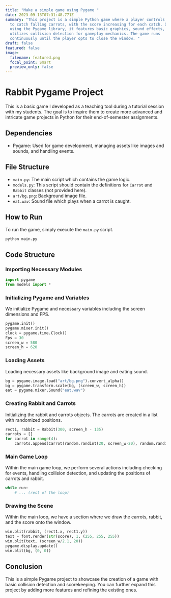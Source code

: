 ```yaml
---
title: "Make a simple game using Pygame "
date: 2023-09-13T07:31:48.771Z
summary: "This project is a simple Python game where a player controls a rabbit
  to catch falling carrots, with the score increasing for each catch. Developed
  using the Pygame library, it features basic graphics, sound effects, and
  utilizes collision detection for gameplay mechanics. The game runs
  continuously until the player opts to close the window. "
draft: false
featured: false
image:
  filename: featured.png
  focal_point: Smart
  preview_only: false
---
```

# Rabbit Pygame Project
This is a basic game I developed as a teaching tool during a tutorial session with my students. The goal is to inspire them to create more advanced and intricate game projects in Python for their end-of-semester assignments.

## Dependencies

- Pygame: Used for game development, managing assets like images and sounds, and handling events.

## File Structure

- `main.py`: The main script which contains the game logic.
- `models.py`: This script should contain the definitions for `Carrot` and `Rabbit` classes (not provided here).
- `art/bg.png`: Background image file.
- `eat.wav`: Sound file which plays when a carrot is caught.

## How to Run

To run the game, simply execute the `main.py` script.

```bash
python main.py
```

## Code Structure

### Importing Necessary Modules

```python
import pygame
from models import *
```

### Initializing Pygame and Variables

We initialize Pygame and necessary variables including the screen dimensions and FPS.

```python
pygame.init()
pygame.mixer.init()
clock = pygame.time.Clock()
Fps = 30
screen_w = 580
screen_h = 620
```

### Loading Assets

Loading necessary assets like background image and eating sound.

```python
bg = pygame.image.load("art/bg.png").convert_alpha()
bg = pygame.transform.scale(bg, (screen_w, screen_h))
eat = pygame.mixer.Sound("eat.wav")
```

### Creating Rabbit and Carrots

Initializing the rabbit and carrots objects. The carrots are created in a list with randomized positions.

```python
rect1, rabbit = Rabbit(300, screen_h - 135)
carrots = []
for carrot in range(4):
    carrots.append(Carrot(random.randint(20, screen_w-20), random.randint(-50, -10)))
```

### Main Game Loop

Within the main game loop, we perform several actions including checking for events, handling collision detection, and updating the positions of carrots and rabbit.

```python
while run:
    # ... (rest of the loop)
```

### Drawing the Scene

Within the main loop, we have a section where we draw the carrots, rabbit, and the score onto the window.

```python
win.blit(rabbit, (rect1.x, rect1.y))
text = font.render(str(score), 1, (255, 255, 255))
win.blit(text, (screen_w/2.1, 20))
pygame.display.update()
win.blit(bg, (0, 0))
```

## Conclusion

This is a simple Pygame project to showcase the creation of a game with basic collision detection and scorekeeping. You can further expand this project by adding more features and refining the existing ones.

